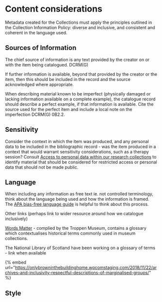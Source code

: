 # Content considerations

Metadata created for the Collections must apply the principles outlined in the Collection Information Policy: diverse and inclusive, and consistent and coherent in the language used.

## Sources of Information

The chief source of information is any text provided by the creator on or with the item being catalogued. DCRM\(G\)

If further information is available, beyond that provided by the creator or the item, then this should be included in the record and the source acknowledged where appropriate.

When describing material known to be imperfect \(physically damaged or lacking information available on a complete example\), the catalogue record should describe a perfect example, if that information is available. Cite the source used for the perfect item and include a local note on the imperfection DCRM\(G\) 0B2.2. 

## Sensitivity

Consider the context in which the item was produced, and any personal data to be included in the bibliographic record - was the item produced in a context that would warrant sensitivity considerations, such as a therapy session? Consult [Access to personal data within our research collections](http://wellcomelibrary.org/content/documents/policy-documents/access-to-personal-data.pdf) to identify material that should be considered for restricted access or personal data that should not be made public.

## Language

When including any information as free text ie. not controlled terminology, think about the language being used and how the information is framed. The [APA bias-free language guide](https://apastyle.apa.org/style-grammar-guidelines/bias-free-language) is helpful to think about this process.

Other links \(perhaps link to wider resource around how we catalogue inclusively\)

[Words Matter](https://www.tropenmuseum.nl/en/about-tropenmuseum/words-matter-publication) - complied by the Troppen Museum, contains a glossary which contextualises historical terms commonly used in museum collections.

The National Library of Scotland have been working on a glossary of terms - link when available

{% embed url="https://onlybrowninthebuildinghome.wpcomstaging.com/2018/11/22/archives-and-inclusivity-respectful-descriptions-of-marginalised-groups/" %}

## Style

